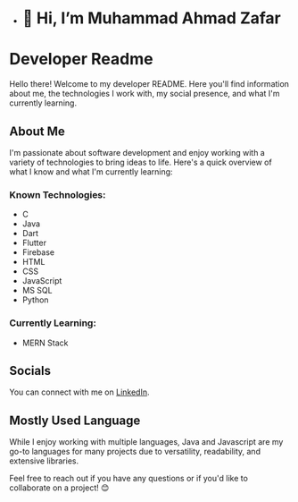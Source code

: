 - # 👋 Hi, I’m Muhammad Ahmad Zafar 
# Developer Readme

Hello there! Welcome to my developer README. Here you'll find information about me, the technologies I work with, my social presence, and what I'm currently learning.

## About Me

I'm passionate about software development and enjoy working with a variety of technologies to bring ideas to life. Here's a quick overview of what I know and what I'm currently learning:

### Known Technologies:
- C
- Java
- Dart
- Flutter
- Firebase
- HTML
- CSS
- JavaScript
- MS SQL
- Python

### Currently Learning:
- MERN Stack

## Socials

You can connect with me on [LinkedIn]([https://www.linkedin.com/in/yourusername/](https://www.linkedin.com/in/muhammad-ahmad-zafar-4b306122a/)).

## Mostly Used Language

While I enjoy working with multiple languages, Java and Javascript are my go-to languages for many projects due to versatility, readability, and extensive libraries.

Feel free to reach out if you have any questions or if you'd like to collaborate on a project! 😊

<!---
m-ahmadzafar/m-ahmadzafar is a ✨ special ✨ repository because its `README.md` (this file) appears on your GitHub profile.
You can click the Preview link to take a look at your changes.
--->
